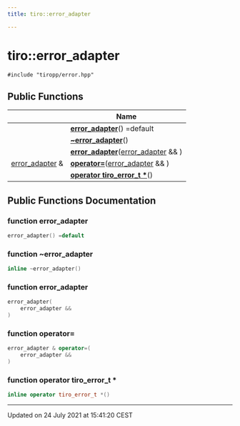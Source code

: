 ```yaml
---
title: tiro::error_adapter

---
```


# tiro::error_adapter






`#include "tiropp/error.hpp"`

## Public Functions

|                | Name           |
| -------------- | -------------- |
| | **[error_adapter](/docs/api/classes/classtiro_1_1error__adapter#function-error_adapter)**() =default |
| | **[~error_adapter](/docs/api/classes/classtiro_1_1error__adapter#function-~error_adapter)**() |
| | **[error_adapter](/docs/api/classes/classtiro_1_1error__adapter#function-error_adapter)**([error_adapter](/docs/api/classes/classtiro_1_1error__adapter) && ) |
| [error_adapter](/docs/api/classes/classtiro_1_1error__adapter) & | **[operator=](/docs/api/classes/classtiro_1_1error__adapter#function-operator=)**([error_adapter](/docs/api/classes/classtiro_1_1error__adapter) && ) |
| | **[operator tiro_error_t *](/docs/api/classes/classtiro_1_1error__adapter#function-operator-tiro_error_t-*)**() |

## Public Functions Documentation

### function error_adapter

```cpp
error_adapter() =default
```


### function ~error_adapter

```cpp
inline ~error_adapter()
```


### function error_adapter

```cpp
error_adapter(
    error_adapter && 
)
```


### function operator=

```cpp
error_adapter & operator=(
    error_adapter && 
)
```


### function operator tiro_error_t *

```cpp
inline operator tiro_error_t *()
```


-------------------------------

Updated on 24 July 2021 at 15:41:20 CEST